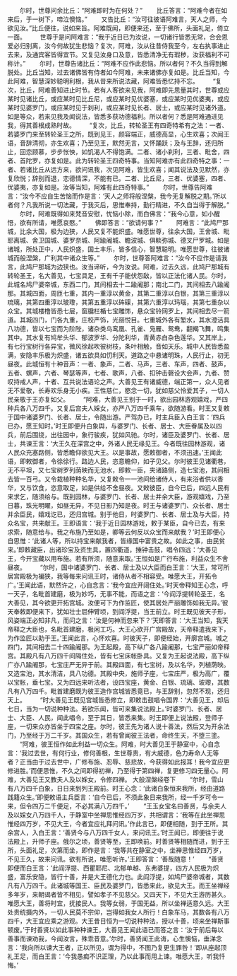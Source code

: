 <!-- { "loadSidebar": true } -->
　　尔时，世尊问余比丘：“阿难即时为在何处？”
　　比丘答言：“阿难今者在如来后，于一树下，啼泣懊恼。”
　　又告比丘：“汝可往彼语阿难言，天人之师，今欲见汝。”比丘便往，说如来旨。阿难既闻，即便来还，至于佛所，头面礼足，倚立一面。
　　世尊于是问阿难言：“我于近日已为汝说，一切诸行皆悉无常，合会恩爱必归别离，汝今何故犹生悲恼？复次，阿难，汝从往昔侍我至今，左右执事进止去来，及通宾客皆得宜节。又复见汝身口及意，皆悉清净无有瑕秽，汝获福利不可称计。”
　　尔时，世尊告诸比丘：“阿难不应作此悲恼。所以者何？不久当得到解脱处。比丘当知，过去诸佛皆有侍者如今阿难，未来诸佛亦复如是。比丘当知，今此阿难，智慧深妙聪明利根，我从昔来所说法藏，阿难皆悉忆持不忘。
　　“复次，比丘，阿难善知进止时节。若有人客欲来见我，阿难即先思量其时，世尊或应某时见诸比丘，或应某时见比丘尼，或应某时见优婆塞，或应某时见优婆夷，或应某时见婆罗门，或应某时见于刹利，或应某时见长者、居士，或应某时见诸外道。如是等众，若来见我及闻说法，皆悉多获功德福利。所以者何？悉是阿难通进见我，得其善根成熟时故。
　　“复次，比丘，转轮圣王有四奇特希有之法：一者、若婆罗门来至转轮圣王之所，既到见王，颜容端正，威德高显，心生欢喜；次闻王语，音辞清彻，亦生欢喜；乃至见王，默然无言，又怀踊跃；及与王辞，还归所止，回恋顾慕，步步怅怏，如饥渴人不得饱满。二者、诸小刹利，三者、毗舍，四者、首陀罗，亦复如是。此为转轮圣王四奇特事。当知阿难亦有此四奇特之事：一者、若诸比丘从远方来，欲问讯我，次见阿难，皆生欢喜；闻其说法及见默然，亦复欣悦；辞别而退，恋德情深，不能有已。二者、比丘尼，三者、优婆塞，四者、优婆夷，亦复如是。汝等当知，阿难有此四奇特事。”
　　尔时，世尊告阿难言：“汝今不应自生苦恼而作是言：‘天人之师将般涅槃，我今无复解脱之期。’所以者何？凡我所说一切法藏，于我灭后，思惟奉持，勤行精进，不久自当得于解脱。”
　　尔时，阿难既得如来梵音安慰，忧恼小除，而白佛言：“我今心意，如小醒悟，欲有所请，唯愿哀愍。”
　　佛即答言：“欲请何事？”
　　阿难言：“此鸠尸那城，比余大国，极为边狭，人民又复不能炽盛。唯愿世尊，往余大国，王舍城、毗耶离城、舍卫国城、婆罗奈城、阿踰阇城、瞻波城、俱睒弥城、德叉尸罗城。如是诸城，所处正中，人民炽盛，国土丰乐，皆多信心，智慧聪明。唯愿世尊，往彼诸城而般涅槃，广利其中诸众生等。”
　　尔时，世尊答阿难言：“汝今不应作是请我言，此鸠尸那城为边狭也。汝当谛听，今为汝说。阿难，过去久远，此鸠尸那城有转轮圣王，名大善见，七宝具足，王有千子能伏怨敌，皆以正法化诸人民。尔时，此城名鸠尸婆帝城，东西二门，其间相去十二踰阇那；南北二门，其间相去八踰阇那。其城四面，周匝七重，其内一重淳以黄金，其第二重淳以白银，其第三重淳以琉璃，其第四重淳以玻瓈，其第五重淳以砗磲，其第六重淳以玛瑙，其第七重杂以众宝。其城楼橹皆悉七层，窗牖栏楯七宝雕饰，悬众宝铃网罗上，其间相去尽一箭道。其城四门，门各九重，庄校严饰，光丽悦目。七重城外各有堑水，其水澄洁具八功德，皆以七宝而为阶陛，诸杂类鸟鸾凰、孔雀、凫雁、鸳鸯，翻羯飞舞，鸣集其中。其水复有鸠牟头华、郁波罗华、分陀利华，青黄赤白杂色莲华。又其岸上，有七行宝树行各异宝，微风徐起吹彼树枝，条叶相触，音如天乐。城中人民皆悉盈满，安隐丰乐极为炽盛，诸五欲具如忉利天。道路之中悬诸明珠，人民行止，初无昼夜。此城恒有十种音声：一者、象声，二者、马声，三者、车声，四者、鼓声，五者、螺声，六者、琴瑟等声，七者、歌声，八者、扣钟击磬设大会声，九者、赞叹持戒人声，十者、互共说法语论之声。大善见王有诸威德，端正第一，众人见者无不爱敬，长寿欢乐身无小疾。王性慈仁，愍念一切，犹如慈父怜爱其子，一切人民亲敬于王亦复如父。
　　“阿难，大善见王别于一时，欲出园林游观嬉戏，严四种兵各八万四千。又复后宫夫人婇女，亦严八万四千乘车，欲随游看。时王又复敕于国中诸婆罗门、长者、居士，令随出游。严驾办已，时主兵臣入白王言：‘四兵已办，愿王知时。’时王即便升白象舆，与婆罗门、长者、居士、大臣眷属及以四兵，前后围绕，出往园中，象行骏疾，犹如风驰。尔时，诸臣及婆罗门、长者、居士，共谏王言：‘大王久在深宫之中，外诸人民无缘见王。今者既往园林游观，诸人民众充塞路侧，皆悉瞻仰欲见大王。以是事故，愿敕御者，不须迅速。’王闻此语，即敕御者，令徐徐行。路边人民，恣意瞻仰，如子见父。尔时彼王见诸衢巷，无不平坦，又七宝树罗列荫映而无池水，即敕一臣，夹诸路侧，造七宝池，其间相去皆一百弓。又令栽植种种名华，又复敕令一一池间给诸侍人，有来浴者供以香华，又与饮食，恣意取足，如是供给不舍昼夜。又敕彼臣，自今已后，四远人民有来求乞，随须给与。既到园林，与婆罗门、长者、居士并余大臣，游观嬉戏，乃至日暮，珠光明曜，如昼无异，不见日影乃知是夜。时王与诸婆罗门、众长者、居士并余臣民，嬉戏讫已，还归宫城。别于他日，时婆罗门、长者、居士及与大臣，持众名宝，共来献王。王即语言：‘我于近日园林游戏，敕于某臣，自今已去，有来求索，随意给与。我之布施乃至如是，卿等云何反以众宝而来献我？’时王即便心自思惟：‘此诸人等，所以持宝来献我者，皆缘国中富贵之故。如此之事，由民贫来。’即敕藏臣，出诸珍宝及资生具，置四衢道，捶钟击鼓，唱令四远：‘大善见王，今开宝藏以用布施。若有所须，随意来取。’王恒如是广行布施，利益众生不舍昼夜。
　　“尔时，国中诸婆罗门、长者、居士及以大臣而白王言：‘大王，常可所居宫殿极为褊狭，我等每来问讯王时，诸侍从者不相容受。唯愿大王，开拓令广。’王闻此语，默然许之，心自念言：‘我今宜应开阔住处。’时天帝释知王心念，呼一天子，名毗首建磨，极为妙巧，无事不能，而语之言：‘今阎浮提转轮圣王，名大善见，其今欲更开拓宫城。汝便可下为作监匠，使其居处严丽雕饰如我无异。’彼天奉敕即便来下，犹如壮士屈伸臂顷，到阎浮提，当王前立。时王既见彼天子形，风姿端正必知非凡，而问之言：‘汝是何神而忽来下？’天即答言：‘大王当知，我天帝释之大臣也，名毗首建磨，极闲工巧。大王心欲开广宫殿故，天帝释遣我来下，为作监匠以助于王。’王闻此言，心怀欢喜。时彼天子，即便经始，开廓宫城。城之四门，其间相去二十四踰阇那。为王起殿，高下纵广各八踰阇那，七宝严丽如帝释宫。其殿凡有八万四千间隔住处，皆有七宝床帐卧具。又复为王起说法殿，高下纵广亦八踰阇那，七宝庄严无异于前。其殿四面，有七宝树，及以名华，列植荫映。又造宝池，其水清洁，具八功德。其殿中央，施师子座，七宝庄严，极为高广，覆以宝帐，垂七宝。又为四远来听法者，设四宝座，黄金、白银、琉璃、玻瓈，其数凡有八万四千。毗首建磨既为彼王造作宫城皆悉竟已，与王辞别，忽然不现，还归天上。
　　“时大善见王既见宫城皆悉修立，即敕击鼓唱令国界：‘大善见王，却后七日，当为一切说种种法。若欲乐闻，皆可来集说法殿上。’时婆罗门、长者、居士、大臣、人民，闻此唱令，至于其日，皆悉来集。时王即便上说法殿，登师子座，一切来众亦皆坐于四宝之座。尔时，彼王先为诸人说十善法，然后又为开余法门，乃至经于万二千岁。其国众生，若有曾闻彼王法者，命终生天，不堕三塗。
　　“阿难，彼王恒作如此利益一切众生。阿难，时大善见王于静室中，心自念言：‘我过去世，有何行业，修何善根，生世尊贵，有大威德，色力寿命人无等者？正当由于过去世中，广修布施、忍辱、慈悲故，今获得如此报耳！我今宜应更修进胜。’而便思惟，不久之间即得初禅，乃至得于第四禅，复更修习四无量心。阿难，大善见王又教夫人及以婇女，令修四禅。
大般涅槃经卷下
　　“尔时，雪山有八万四千白象，日日来到列王殿前。时王心念：‘此诸白象恒来我所，经由道路践籍众生。’即便敕语主兵臣言：‘自今已后，不须此象日来我所，经一千岁可令一来，但令四万二千便足，不必其满八万四千。’
　　“王玉女宝名曰善贤，与余夫人及以婇女八万四千人，于静室中坐禅思惟经四万岁，共相谓言：‘我等在此坐禅思惟经四万岁，不见大王，今者宜应礼拜问讯。’作此言已，即便相随，到于王所。其余宫人，入白王言：‘善贤今与八万四千女人，来问讯王。’时王闻已，即便往于说法殿上，升师子座。俄尔之顷，善贤等至，王即唤前。时善贤等相随而进，到于王所，头面礼足，次第而坐，即作是言：‘我等共在静室之中，坐禅思惟经四万岁，不见王久，故来问讯。欲有所说，唯愿听许。’王即答言：‘善哉随意！’
　　“善贤即便而白王言：‘此阎浮提、西瞿耶尼、北郁单越、东弗婆提，四方人民极为炽盛，富乐安隐，皆行十善，并是大王德化力也。此阎浮提，如鸠尸婆帝城者，其数凡有八万四千。此诸城等国王、臣民及婆罗门，皆悉来此，欲见大王。而王坐禅经多年岁，来朝谒者皆不相见，譬如孝子不见慈父。又四天下，不见大王游历甚久。唯愿大王，善将时宜，抚接民人。我等女弱，于国无益，所以坐禅适意久远。大王处贵统摄内外，一切人民莫不宗仰，岂得如我女人所行！白象车马，其数各有八万四千，大王宜应乘之游观。大王昔日恒为一切说种种法，授以十善，顷来坐禅斯事顿废。’于时善贤以如此事种种谏王，大善见王闻此语已而答之言：‘汝于前后每以善事而谏劝我，今闻汝言，殊乖昔意。’尔时，善贤闻王此诲，心生懊恼，垂涕念言：‘我向所以谏大王者，正以所见，谓为得中，不图乃复更生罪咎！’即从座起顶礼王足，而白王言：‘今我愚痴不识正理，乃以此事而用上谏。唯愿大王，听我忏悔。’
